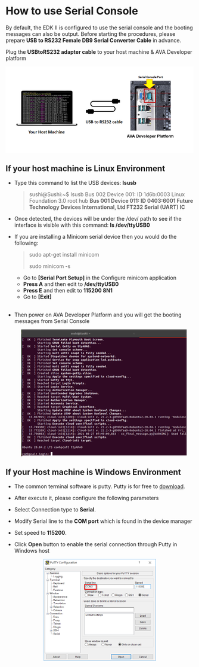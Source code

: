 # How to use Serial Console



By default, the EDK II is configured to use the serial console and the booting messages can also be output. Before starting the procedures, please prepare **USB to RS232 Female DB9 Serial Converter Cable** in advance.

Plug the **USBtoRS232 adapter cable** to your host machine & AVA Developer platform

<img src="Howtosuseserialconsole.assets/MicrosoftTeams-image.png" alt="led" style="zoom: 100%; margin-left: auto; margin-right: auto; display: block;" />

<div class="bullets">


## If your host machine is Linux Environment



- Type this command to list the USB devices: **lsusb**

  > sushi@Sushi:~$ lsusb
  > Bus 002 Device 001: ID 1d6b:0003 Linux Foundation 3.0 root hub
  > **Bus 001 Device 011: ID 0403:6001 Future Technology Devices International, Ltd FT232 Serial (UART) IC**

- Once detected, the devices will be under the /dev/ path to see if the interface is visible with this command: **ls /dev/ttyUSB0**

- If you are installing a Minicom serial device then you would do the following:

  > sudo  apt-get install minicom
  >
  > sudo minicom -s

  

  - Go to **[Serial Port Setup]** in the Configure minicom application
  - **Press A** and then edit to **/dev/ttyUSB0**
  - **Press E** and then edit to **115200 8N1**
  - Go to **[Exit]**

  <br>

- Then power on AVA Developer Platform and you will get the booting messages from Serial Console

  

  <img src="Howtosuseserialconsole.assets/image-20210827154923325.png" alt="image-20210827154923325" style="zoom: 50%; margin-left: auto; margin-right: auto; display: block; "/>



## If your Host machine is Windows Environment



- The common terminal software is putty. Putty is for free to [download](https://www.chiark.greenend.org.uk/~sgtatham/putty/latest.html).

- After execute it, please configure the following parameters

- Select Connection type to **Serial**.

- Modify Serial line to the **COM port** which is found in the device manager

- Set speed to **115200**.

- Click **Open** button to enable the serial connection through Putty in Windows host

  

<img src="Howtosuseserialconsole.assets/windows_console.png" alt="windows_console" style="zoom: 50%;margin-left: auto; margin-right: auto; display: block;" />

</div>